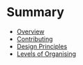 # Summary

* [Overview](README.md)
* [Contributing](CONTRIBUTING.md)
* [Design Principles](design_principles.md)
* [Levels of Organising](levels_of_organising.md)


